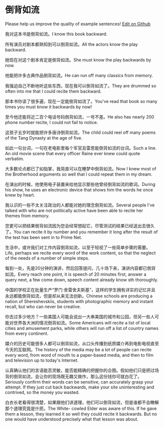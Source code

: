 # 倒背如流

Please help us improve the quality of example sentences! [Edit on Github](https://github.com/jiyushe/jiyu-example-sentence-source/blob/main/chinese/daobeiruliu.md)

<p><span class="chinese">我对这本书是倒背如流。</span><span class="english">I know this book backward.</span></p>

<p><span class="chinese">所有演员对剧本都熟知到可以倒背如流。</span><span class="english">All the actors know the play backward.</span></p>

<p><span class="chinese">她现在对这个剧本肯定是倒背如流。</span><span class="english">She must know the play backwards by now.</span></p>

<p><span class="chinese">他能把许多古典作品倒背如流。</span><span class="english">He can run off many classics from memory.</span></p>

<p><span class="chinese">我强迫自己不断地听这些东西，现在我可以倒背如流了。</span><span class="english">They are drummed so often into me that I could recite them backward.</span></p>

<p><span class="chinese">那本书你读了很多遍，现在一定能倒背如流了。</span><span class="english">You've read that book so many times you must know it backwards by now!</span></p>

<p><span class="chinese">至今他还能将近二百个电话号码倒背如流，一号不差。</span><span class="english">He also has nearly 200 phone number recite, I could not fail to notice.</span></p>

<p><span class="chinese">这孩子五岁时就能把许多唐诗倒背如流。</span><span class="english">The child could reel off many poems of the Tang Dynasty at the age of five.</span></p>

<p><span class="chinese">如此一句台词，一句在老电影里每个军官且雷恩能倒背如流的台词。</span><span class="english">Such a line. An old movie scene that every officer Raine ever knew could quote verbatim.</span></p>

<p><span class="chinese">大多数论点都已了如指掌，我简直可以在睡梦中倒背如流。</span><span class="english">Now I knew most of the Brotherhood arguments so well that I could repeat them in my dream.</span></p>

<p><span class="chinese">在演出的时候，他使用电子装置来给他显示那些他曾经倒背如流的歌词。</span><span class="english">During his show, he uses an electronic device that shows him the words he once knew by heart.</span></p>

<p><span class="chinese">我认识的一些不太关注政治的人都能对她的理念倒背如流。</span><span class="english">Several people I've talked with who are not politically active have been able to recite her themes from memory.</span></p>

<p><span class="chinese">您更可以把结果倒背如流因为您会经常想起它，尽管测试的结果已经送出去很久了。</span><span class="english">You can recite it by number and you remember it long after the result of the test has been sent in to Prime Net.</span></p>

<p><span class="chinese">生活中，或许我们对工作内容倒背如流，以至于轻视了一些简单步骤的需要。</span><span class="english">Life, perhaps we recite every word of the work content, so that the neglect of the needs of a number of simple steps.</span></p>

<p><span class="chinese">每到一处，先是20分钟的演讲，然后回答提问，几十场下来，演讲内容都已倒背如流。</span><span class="english">Every reach one point, it is speech of 20 minutes first, answer a query next, a few come down, speech content already know sth thoroughly.</span></p>

<p><span class="chinese">中国的学校正在批量生产“罗门·舍雷舍夫斯基”，这样的学生拥有详实的记忆并且永远都能倒背如流，但是却从来无法创新。</span><span class="english">Chinese schools are producing a nation of Shereshevskiis, students with photographic memory and instant recall, but who can never be creative.</span></p>

<p><span class="chinese">你去过多少地方？一些美国人可能会说出一大串美国的城市和公园，但另一些人可能对世界各大洲的情况倒背如流。</span><span class="english">Some Americans will recite a list of local cities and amusement parks, while others will run off a list of country names from every continent.</span></p>

<p><span class="chinese">媒介的历史可能很多人都可以倒背如流，从口头传播到纸质媒介再到电影电视直至今天的互联网。</span><span class="english">The history of the media may be a lot of people can recite every word, from word of mouth to a paper-based media, and then to film and television up to today's Internet.</span></p>

<p><span class="chinese">认真确认他们的言语能否灵敏，能否能精确的把握你的企图。假如他们只是把过场背的倒背如流，会让你的现场既无趣又做作，那么这份钱你可就白花了。</span><span class="english">Seriously confirm their words can be sensitive, can accurately grasp your attempt. If they just cut back backwards, make your site uninteresting and contrived, so the money you wasted.</span></p>

<p><span class="chinese">白衣长老看得很清楚，如果跟他们讲道理，他们可以倒背如流，但是谁都不会瞭解那个道理究竟是什麽。</span><span class="english">The White- cowled Elder was aware of this. If he gave them a lesson, they learned it so well they could recite it backwards. But no one would have understood precisely what that lesson was about.</span></p>

